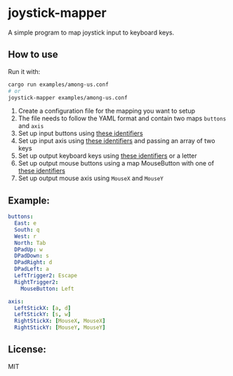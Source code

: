 # joystick-mapper

A simple program to map joystick input to keyboard keys.

## How to use

Run it with:

```bash
cargo run examples/among-us.conf
# or
joystick-mapper examples/among-us.conf
```

1. Create a configuration file for the mapping you want to setup
2. The file needs to follow the YAML format and contain two maps `buttons` and `axis`
3. Set up input buttons using [these identifiers](https://gilrs-project.gitlab.io/gilrs/doc/gilrs/ev/enum.Button.html#variants)
4. Set up input axis using [these identifiers](https://gilrs-project.gitlab.io/gilrs/doc/gilrs/ev/enum.Axis.html#variants) and passing an array of two keys
5. Set up output keyboard keys using [these identifiers](https://docs.rs/enigo/0.0.14/enigo/enum.Key.html) or a letter
6. Set up output mouse buttons using a map MouseButton with one of [these identifiers](https://docs.rs/enigo/0.0.14/enigo/enum.MouseButton.html)
7. Set up output mouse axis using `MouseX` and `MouseY`

## Example:

```yaml
buttons:
  East: e
  South: q
  West: r
  North: Tab
  DPadUp: w
  DPadDown: s
  DPadRight: d
  DPadLeft: a
  LeftTrigger2: Escape
  RightTrigger2:
    MouseButton: Left

axis:
  LeftStickX: [a, d]
  LeftStickY: [s, w]
  RightStickX: [MouseX, MouseX]
  RightStickY: [MouseY, MouseY]
```

## License:

MIT
